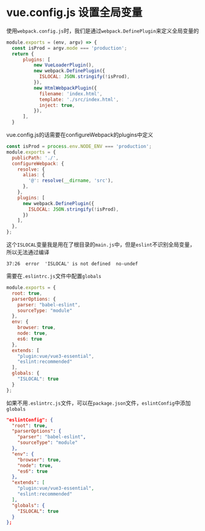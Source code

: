 # vue.config.js 设置全局变量

使用`webpack.config.js`时，我们是通过`webpack.DefinePlugin`来定义全局变量的

```js
module.exports = (env, argv) => {
  const isProd = argv.mode === 'production';
  return {
      plugins: [
          new VueLoaderPlugin(),
          new webpack.DefinePlugin({
            ISLOCAL: JSON.stringify(!isProd),
          }),
          new HtmlWebpackPlugin({
            filename: 'index.html',
            template: './src/index.html',
            inject: true,
          }),
      ],
  }
```

vue.config.js的话需要在configureWebpack的plugins中定义

```js
const isProd = process.env.NODE_ENV === 'production';
module.exports = {
  publicPath: './',
  configureWebpack: {
    resolve: {
      alias: {
        '@': resolve(__dirname, 'src'),
      },
    },
    plugins: [
      new webpack.DefinePlugin({
        ISLOCAL: JSON.stringify(!isProd),
      })
    ],
  },
};
```

这个`ISLOCAL`变量我是用在了根目录的`main.js`中，但是`eslint`不识别全局变量，所以无法通过编译

```
37:26  error  'ISLOCAL' is not defined  no-undef
```

需要在`.eslintrc.js`文件中配置`globals`

```js
module.exports = {
  root: true,
  parserOptions: {
    parser: "babel-eslint",
    sourceType: "module"
  },
  env: {
    browser: true,
    node: true,
    es6: true
  },
  extends: [
    "plugin:vue/vue3-essential",
    "eslint:recommended"
  ],
  globals: {
    "ISLOCAL": true
  }
};
```

如果不用`.eslintrc.js`文件，可以在`package.json`文件，`eslintConfig`中添加`globals`

```json
"eslintConfig": {
  "root": true,
  "parserOptions": {
    "parser": "babel-eslint",
    "sourceType": "module"
  },
  "env": {
    "browser": true,
    "node": true,
    "es6": true
  },
  "extends": [
    "plugin:vue/vue3-essential",
    "eslint:recommended"
  ],
  "globals": {
    "ISLOCAL": true
  }
};
```


